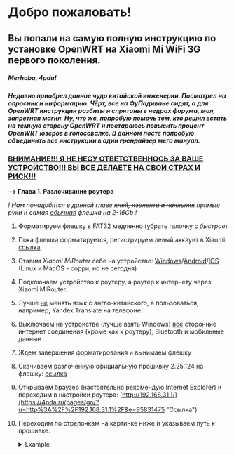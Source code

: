 # Добро пожаловать!

## Вы попали на самую полную инструкцию по установке OpenWRT на Xiaomi Mi WiFi 3G первого поколения.

##### Merhaba, 4pda!

##### Недавно приобрел данное чудо китайской инженерии.   Посмотрел на опросник и информацию.   Чёрт, все на ФуПадиване сидят, а для OpenWRT инструкции разбиты и спрятаны в недрах форума, мол, запретная магия.   Ну, что же, попробую помочь тем, кто решил встать на темную сторону OpenWRT и постараюсь повысить процент OpenWRT юзеров в голосовалке.   В данном посте попробую объединить все инструкции в один ~~грендайзер~~ мега мануал.

### <u><b>ВНИМАНИЕ!!! Я НЕ НЕСУ ОТВЕТСТВЕННОСЬ ЗА ВАШЕ УСТРОЙСТВО!!! ВЫ ВСЕ ДЕЛАЕТЕ НА СВОЙ СТРАХ И РИСК!!!</b></u>

**--> Глава 1. Разлочивание роутера**

*! Нам понадобятся в данной главе ~~клей, изолента и паяльник~~ прямые руки и самая <u>обычная</u> флешка на 2-16Gb !*  

1. Форматируем флешку в FAT32 медленно (убрать галочку с *быстрое*)  
2. Пока флешка форматируется, регистрируем левый аккаунт в Xiaomi: [ссылка](https://4pda.ru/pages/go/?u=http%3A%2F%2Faccount.xiaomi.com%2F&e=95831475 "Ссылка")  
3. Ставим *Xiaomi MiRouter* себе на устройство: [Windows](https://4pda.ru/forum/index.php?showtopic=808656 "Ссылка")/[Android](https://4pda.ru/forum/index.php?showtopic=661224 "Ссылка")/[IOS](https://4pda.ru/pages/go/?u=https%3A%2F%2Fapps.apple.com%2Fru%2Fapp%2Fmi-wi-fi%2Fid859962702%3Fign-mpt%3Duo%253D4&e=95831475 "Ссылка") (Linux и MacOS - сорри, но не сегодня)  
4. Подключаем устройство к роутеру, а роутер к интернету через Xiaomi MiRouter.  
5. Лучше <u>не</u> менять язык с англо-китайского, а пользоваться, например, Yandex Translate на телефоне.  
6. Выключаем на устройстве (лучше взять Windows) <u>все</u> сторонние интернет соединения (кроме как к роутеру), Bluetooth и мобильные данные  
7. Ждем завершения форматирования и вынимаем флешку  
8. Скачиваем разлоченную официальную прошивку 2.25.124 на флешку: [ссылка](https://4pda.ru/forum/index.php?showtopic=837667&view=findpost&p=78857001 "Ссылка")  
9. Открываем браузер (настоятельно рекомендую Internet Explorer) и переходим в настройки роутера: [http://192.168.31.1/](https://4pda.ru/pages/go/?u=http%3A%2F%2F192.168.31.1%2F&e=95831475 "Ссылка")  
10. Переходим по стрелочкам на картинке ниже и указываем путь к прошивке.
    
    <details>
      <summary>Example</summary>
    
    
    
    </details>
    
    
